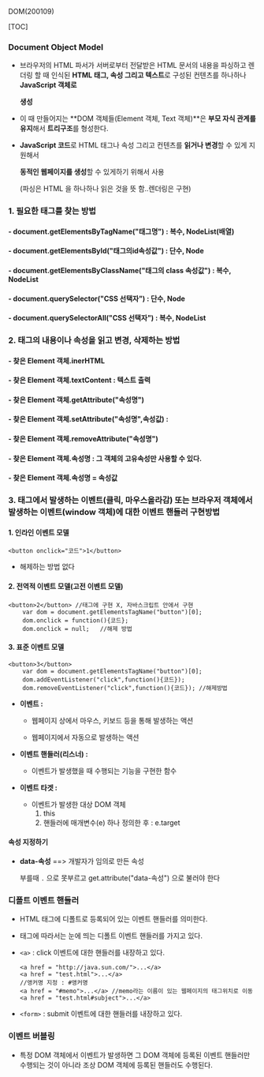 DOM(200109)

[TOC]

### Document Object Model

- 브라우저의 HTML 파서가 서버로부터 전달받은 HTML 문서의 내용을 파싱하고 렌더링 할 때 인식된 **HTML 태그, 속성 그리고 텍스트**로 구성된 컨텐츠를 하나하나 **JavaScript 객체로**

  **생성**

- 이 때 만들어지는 **DOM 객체들(Element 객체, Text 객체)**은 **부모 자식 관계를 유지**해서 **트리구조**를 형성한다.

- **JavaScript 코드**로 HTML 태그나 속성 그리고 컨텐츠를 **읽거나 변경**할 수 있게 지원해서 

  **동적인 웹페이지를 생성**할 수 있게하기 위해서 사용

  (파싱은 HTML 을 하나하나 읽은 것을 뜻 함..렌더링은 구현)





### 1. 필요한 태그를 찾는 방법

#### - document.getElementsByTagName("태그명") : 복수, NodeList(배열)

#### - document.getElementsById("태그의id속성값") : 단수, Node

#### - document.getElementsByClassName("태그의 class 속성값") : 복수, NodeList



#### - document.querySelector("CSS 선택자") : 단수, Node

#### - document.querySelectorAll("CSS 선택자") : 복수, NodeList



### 2. 태그의 내용이나 속성을 읽고 변경, 삭제하는 방법

#### - 찾은 Element 객체.inerHTML

#### - 찾은 Element 객체.textContent : 텍스트 출력

#### - 찾은 Element 객체.getAttribute("속성명")

#### - 찾은 Element 객체.setAttribute("속성명",속성값) :

#### - 찾은 Element 객체.removeAttribute("속성명")

#### - 찾은 Element 객체.속성명 : 그 객체의 고유속성만 사용할 수 있다.

#### - 찾은 Element 객체.속성명 = 속성값



### 3. 태그에서 발생하는 이벤트(클릭, 마우스올라감) 또는 브라우저 객체에서 발생하는 이벤트(window 객체)에 대한 이벤트 핸들러 구현방법

#### 1. 인라인 이벤트 모델

```
<button onclick="코드">1</button>
```

- 해제하는 방법 없다

  

#### 2. 전역적 이벤트 모델(고전 이벤트 모델)

```
<button>2</button> //태그에 구현 X, 자바스크립트 안에서 구현
	var dom = document.getElementsTagName("button")[0];
	dom.onclick = function(){코드};
	dom.onclick = null;   //해제 방법
```



#### 3. 표준 이벤트 모델

```
<button>3</button>
	var dom = document.getElementsTagName("button")[0];
	dom.addEventListener("click",function(){코드}); 
	dom.removeEventListener("click",function(){코드}); //해제방법
```



- **이벤트 :** 

  - 웹페이지 상에서 마우스, 키보드 등을 통해 발생하는 액션

  - 웹페이지에서 자동으로 발생하는 액션

    

- **이벤트 핸들러(리스너) :** 

  - 이벤트가 발생했을 때 수행되는 기능을 구현한 함수

  

- **이벤트 타겟 :** 

  - 이벤트가 발생한 대상 DOM 객체
    1. this
    2. 핸들러에 매개변수(e) 하나 정의한 후 : e.target



#### 속성 지정하기

- **data-속성** ==> 개발자가 임의로 만든 속성

  부를때 `.` 으로 못부르고 get.attribute("data-속성") 으로 불러야 한다



### 디폴트 이벤트 핸들러

- HTML 태그에 디폴트로 등록되어 있는 이벤트 핸들러를 의미한다.

- 태그에 따라서는 눈에 띄는 디폴트 이벤트 핸들러를 가지고 있다.

- `<a>` : click 이벤트에 대한 핸들러를 내장하고 있다.

  ```
  <a href = "http://java.sun.com/">...</a>
  <a href = "test.html">...</a>
  //앵커명 지정 : #앵커명
  <a href = "#memo">...</a> //memo라는 이름이 있는 웹페이지의 태그위치로 이동
  <a href = "test.html#subject">...</a>
  ```

- `<form>` : submit 이벤트에 대한 핸들러를 내장하고 있다.



### 이벤트 버블링

- 특정 DOM 객체에서 이벤트가 발생하면 그 DOM 객체에 등록된 이벤트 핸들러만 수행되는 것이 아니라 조상 DOM 객체에 등록된 핸들러도 수행된다.